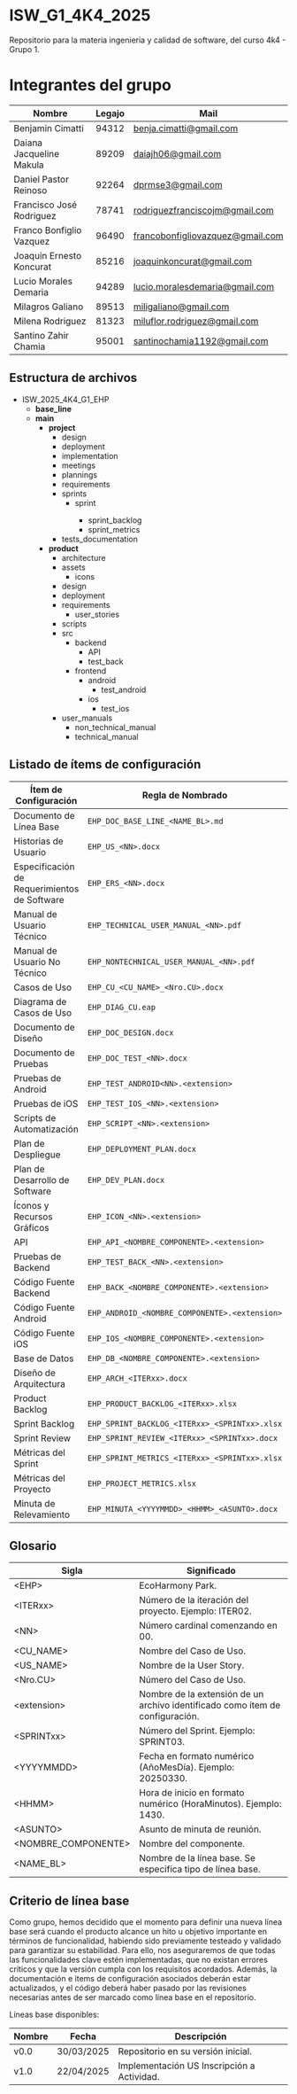 # ISW_G1_4K4_2025
Repositorio para la materia ingenieria y calidad de software, del curso 4k4 - Grupo 1.

# Integrantes del grupo
| Nombre | Legajo | Mail
| ------------ | ------------ | ------------ | 
| Benjamin Cimatti | 94312 | benja.cimatti@gmail.com |
| Daiana Jacqueline Makula | 89209 | daiajh06@gmail.com |
| Daniel Pastor Reinoso | 92264 | dprmse3@gmail.com | 
| Francisco José Rodriguez | 78741 | rodriguezfranciscojm@gmail.com |
| Franco Bonfiglio Vazquez | 96490 | francobonfigliovazquez@gmail.com | 
| Joaquin Ernesto Koncurat | 85216 | joaquinkoncurat@gmail.com |
| Lucio Morales Demaria | 94289 | lucio.moralesdemaria@gmail.com | 
| Milagros Galiano | 89513 | miligaliano@gmail.com |
| Milena Rodriguez | 81323 | miluflor.rodriguez@gmail.com |
| Santino Zahir Chamia | 95001 | santinochamia1192@gmail.com | 

## Estructura de archivos
- ISW_2025_4K4_G1_EHP
  - **base_line**
  - **main**
    - **project**
      - design
      - deployment
      - implementation
      - meetings
      - plannings
      - requirements
      - sprints
        - sprint<NN>
          - sprint_backlog
          - sprint_metrics
      - tests_documentation
    - **product**
      - architecture
      - assets
        - icons
      - design
      - deployment
      - requirements
        - user_stories
      - scripts
      - src
        - backend
          - API
          - test_back
        - frontend
          - android
            - test_android
          - ios
            - test_ios
      - user_manuals
        - non_technical_manual
        - technical_manual
  

## Listado de ítems de configuración

| Ítem de Configuración | Regla de Nombrado | Ubicación Física | Tipo de Ítem |
|-----------------------|------------------|------------------|--------------|
| Documento de Línea Base | `EHP_DOC_BASE_LINE_<NAME_BL>.md` | `base_line/` | Iteración |
| Historias de Usuario | `EHP_US_<NN>.docx` | `main/product/requirements/user_stories/` | Producto |
| Especificación de Requerimientos de Software | `EHP_ERS_<NN>.docx` | `main/project/requirements/` | Proyecto |
| Manual de Usuario Técnico | `EHP_TECHNICAL_USER_MANUAL_<NN>.pdf` | `main/product/user_manuals/technical_manuals/` | Producto |
| Manual de Usuario No Técnico | `EHP_NONTECHNICAL_USER_MANUAL_<NN>.pdf` | `main/product/user_manuals/non_technical_manuals/` | Producto |
| Casos de Uso | `EHP_CU_<CU_NAME>_<Nro.CU>.docx` | `main/product/requirements/` | Producto |
| Diagrama de Casos de Uso | `EHP_DIAG_CU.eap` | `main/product/requirements/` | Producto |
| Documento de Diseño | `EHP_DOC_DESIGN.docx` | `main/product/design/` | Producto |
| Documento de Pruebas | `EHP_DOC_TEST_<NN>.docx` | `main/project/tests_documentation/` | Iteración |
| Pruebas de Android | `EHP_TEST_ANDROID<NN>.<extension>` | `main/src/frontend/android/test_android/` | Iteración |
| Pruebas de iOS | `EHP_TEST_IOS_<NN>.<extension>` | `main/src/frontend/ios/test_ios/` | Iteración |
| Scripts de Automatización | `EHP_SCRIPT_<NN>.<extension>` | `main/product/scripts/` | Producto |
| Plan de Despliegue | `EHP_DEPLOYMENT_PLAN.docx` | `main/project/deployment/` | Proyecto |
| Plan de Desarrollo de Software | `EHP_DEV_PLAN.docx` | `main/project/plannings/` | Proyecto |
| Íconos y Recursos Gráficos | `EHP_ICON_<NN>.<extension>` | `main/assets/icons/` | Producto |
| API | `EHP_API_<NOMBRE_COMPONENTE>.<extension>` | `main/src/backend/API/` | Producto |
| Pruebas de Backend | `EHP_TEST_BACK_<NN>.<extension>` | `main/src/backend/test_back/` | Iteración |
| Código Fuente Backend | `EHP_BACK_<NOMBRE_COMPONENTE>.<extension>` | `main/src/backend/` | Producto |
| Código Fuente Android | `EHP_ANDROID_<NOMBRE_COMPONENTE>.<extension>` | `main/src/frontend/android/` | Producto |
| Código Fuente iOS | `EHP_IOS_<NOMBRE_COMPONENTE>.<extension>` | `main/src/frontend/ios/` | Producto |
| Base de Datos | `EHP_DB_<NOMBRE_COMPONENTE>.<extension>` | `main/src/db/` | Producto |
| Diseño de Arquitectura | `EHP_ARCH_<ITERxx>.docx` | `main/design/architecture/` | Proyecto |
| Product Backlog | `EHP_PRODUCT_BACKLOG_<ITERxx>.xlsx` | `main/project/plannings/` | Proyecto |
| Sprint Backlog | `EHP_SPRINT_BACKLOG_<ITERxx>_<SPRINTxx>.xlsx` | `main/sprints/sprint_<NN>/sprint_backlog/` | Iteración |
| Sprint Review | `EHP_SPRINT_REVIEW_<ITERxx>_<SPRINTxx>.docx` | `main/meetings/` | Iteración |
| Métricas del Sprint | `EHP_SPRINT_METRICS_<ITERxx>_<SPRINTxx>.xlsx` | `sprints/sprint_<NN>/sprint_metrics/` | Iteración |
| Métricas del Proyecto | `EHP_PROJECT_METRICS.xlsx` | `main/project/plannings/` | Proyecto |
| Minuta de Relevamiento | `EHP_MINUTA_<YYYYMMDD>_<HHMM>_<ASUNTO>.docx` | `main/meetings/` | Iteración |



## Glosario
| Sigla| Significado |
| ------------ | ------------ |
| \<EHP\> | EcoHarmony Park. |
| \<ITERxx\> | Número de la iteración del proyecto. Ejemplo: ITER02. |
| \<NN\> | Número cardinal comenzando en 00. |
| \<CU_NAME\> | Nombre del Caso de Uso. |
| \<US_NAME\> | Nombre de la User Story. |
| \<Nro.CU\> | Número del Caso de Uso. |
| \<extension\> | Nombre de la extensión de un archivo identificado como ítem de configuración. |
| \<SPRINTxx\> | Número del Sprint. Ejemplo: SPRINT03. |
| \<YYYYMMDD\> | Fecha en formato numérico (AñoMesDía). Ejemplo: 20250330. |
| \<HHMM\> | Hora de inicio en formato numérico (HoraMinutos). Ejemplo: 1430. |
| \<ASUNTO\> | Asunto de minuta de reunión. |
| \<NOMBRE_COMPONENTE\> | Nombre del componente. |
| \<NAME_BL\> | Nombre de la línea base. Se especifica tipo de línea base. |


## Criterio de línea base

Como grupo, hemos decidido que el momento para definir una nueva línea base será cuando el producto alcance un hito u objetivo importante en términos de funcionalidad, habiendo sido previamente testeado y validado para garantizar su estabilidad. Para ello, nos aseguraremos de que todas las funcionalidades clave estén implementadas, que no existan errores críticos y que la versión cumpla con los requisitos acordados. Además, la documentación e items de configuración asociados deberán estar actualizados, y el código deberá haber pasado por las revisiones necesarias antes de ser marcado como línea base en el repositorio.


Líneas base disponibles: 

| Nombre | Fecha | Descripción
| ------------ | ------------ | ------------ | 
| v0.0 | 30/03/2025 | Repositorio en su versión inicial. | 
| v1.0 | 22/04/2025 | Implementación US Inscripción a Actividad. | 



